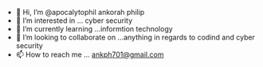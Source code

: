- 👋 Hi, I’m @apocalytophil ankorah philip
- 👀 I’m interested in ... cyber security
- 🌱 I’m currently learning ...informtion technology 
- 💞️ I’m looking to collaborate on ...anything in regards to codind and cyber security
- 📫 How to reach me ... ankph701@gmail.com

<!---
apocalytophil/apocalytophil is a ✨ special ✨ repository because its `README.md` (this file) appears on your GitHub profile.
You can click the Preview link to take a look at your changes.
--->
